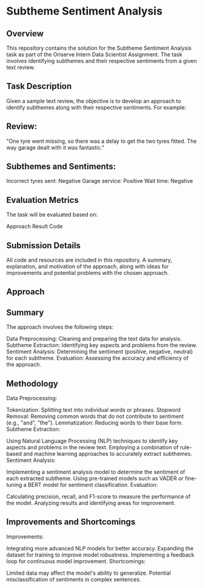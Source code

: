 # Subtheme Sentiment Analysis
## Overview
This repository contains the solution for the Subtheme Sentiment Analysis task as part of the Oriserve Intern Data Scientist Assignment. The task involves identifying subthemes and their respective sentiments from a given text review.

## Task Description
Given a sample text review, the objective is to develop an approach to identify subthemes along with their respective sentiments. For example:

## Review:

"One tyre went missing, so there was a delay to get the two tyres fitted. The way garage dealt with it was fantastic."

## Subthemes and Sentiments:

Incorrect tyres sent: Negative
Garage service: Positive
Wait time: Negative
## Evaluation Metrics
The task will be evaluated based on:

Approach
Result
Code
## Submission Details
All code and resources are included in this repository.
A summary, explanation, and motivation of the approach, along with ideas for improvements and potential problems with the chosen approach.
## Approach
## Summary
The approach involves the following steps:

Data Preprocessing: Cleaning and preparing the text data for analysis.
Subtheme Extraction: Identifying key aspects and problems from the review.
Sentiment Analysis: Determining the sentiment (positive, negative, neutral) for each subtheme.
Evaluation: Assessing the accuracy and efficiency of the approach.
## Methodology
Data Preprocessing:

Tokenization: Splitting text into individual words or phrases.
Stopword Removal: Removing common words that do not contribute to sentiment (e.g., "and", "the").
Lemmatization: Reducing words to their base form.
Subtheme Extraction:

Using Natural Language Processing (NLP) techniques to identify key aspects and problems in the review text.
Employing a combination of rule-based and machine learning approaches to accurately extract subthemes.
Sentiment Analysis:

Implementing a sentiment analysis model to determine the sentiment of each extracted subtheme.
Using pre-trained models such as VADER or fine-tuning a BERT model for sentiment classification.
Evaluation:

Calculating precision, recall, and F1-score to measure the performance of the model.
Analyzing results and identifying areas for improvement.
## Improvements and Shortcomings
Improvements:

Integrating more advanced NLP models for better accuracy.
Expanding the dataset for training to improve model robustness.
Implementing a feedback loop for continuous model improvement.
Shortcomings:

Limited data may affect the model's ability to generalize.
Potential misclassification of sentiments in complex sentences.
